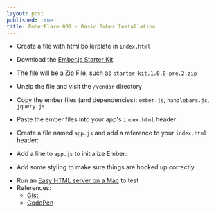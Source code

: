 ```yaml
---
layout: post
published: true
title: EmberFlare 001 - Basic Ember Installation
---
```


* Create a file with html boilerplate in ```index.html```
* Download the [Ember.js Starter Kit](https://github.com/emberjs/starter-kit/downloads)
* The file will be a Zip File, such as ```starter-kit.1.0.0-pre.2.zip```
* Unzip the file and visit the ```/vendor``` directory
* Copy the ember files (and dependencies): ```ember.js```, ```handlebars.js```, ```jquery.js```
* Paste the ember files into your app's ```index.html``` header
		
* Create a file named ```app.js``` and add a reference to your ```index.html``` header:

<script src="https://gist.github.com/wrburgess/5111628.js?file=index.html">
  //index.html  
</script>

* Add a line to ```app.js``` to initialize Ember:

<script src="https://gist.github.com/wrburgess/5111628.js?file=app.js">
  //app.js
</script>

* Add some styling to make sure things are hooked up correctly

<script src="https://gist.github.com/wrburgess/5111628.js?file=style.css">
  //style.css 
</script>

* Run an [Easy HTML server on a Mac](http://wrburgess.com/blog/2013/02/19/easy-html-server/) to test
* References:
   * [Gist](https://gist.github.com/wrburgess/5111628)
   * [CodePen](http://codepen.io/wrburgess/pen/Knhzw)
